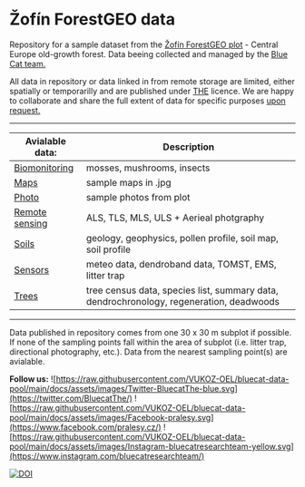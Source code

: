 <!-- This is a comment -->
<!-- Use two spaces to breake line -->
<!-- **bold**, *italic*, # header 1, ## header 2 ... -->

# Žofín ForestGEO data

Repository for a sample dataset from the [Žofín ForestGEO plot](https://forestgeo.si.edu/sites/europe/zofin) - Central Europe old-growth forest. Data beeing collected and managed by the [Blue Cat team.](https://naturalforests.cz/)  

All data in repository or data linked in from remote storage are limited, either spatially or temporarilly and are published under [THE]() licence. We are happy to collaborate and share the full extent of data for specific purposes [upon request.](https://github.com/VUKOZ-OEL/bluecat-data-pool/blob/main/contacts/readme.md)  

********    

| Avialable data:  | Description |
| ------------------- | ------------------- |       
| [Biomonitoring]() | mosses, mushrooms, insects |     
| [Maps]() | sample maps in .jpg |            
| [Photo]() | sample photos from plot |         
| [Remote sensing](https://github.com/VUKOZ-OEL/bluecat-data-pool/blob/main/REMOTE_SENSING/readme.md)  | ALS, TLS, MLS, ULS + Aerieal photgraphy |      
| [Soils]()  | geology, geophysics, pollen profile, soil map, soil profile |   
| [Sensors]()  | meteo data, dendroband data, TOMST, EMS, litter trap |   
| [Trees]()  | tree census data, species list, summary data, dendrochronology, regeneration, deadwoods |    
  
********  

Data published in repository comes from one 30 x 30 m subplot if possible. If none of the sampling points fall within the area of subplot (i.e. litter trap, directional photography, etc.). Data from the nearest sampling point(s) are avialable.  

**Follow us:** 
![https://raw.githubusercontent.com/VUKOZ-OEL/bluecat-data-pool/main/docs/assets/images/Twitter-BluecatThe-blue.svg](https://twitter.com/BluecatThe/) 
![https://raw.githubusercontent.com/VUKOZ-OEL/bluecat-data-pool/main/docs/assets/images/Facebook-pralesy.svg](https://www.facebook.com/pralesy.cz/) 
![https://raw.githubusercontent.com/VUKOZ-OEL/bluecat-data-pool/main/docs/assets/images/Instagram-bluecatresearchteam-yellow.svg](https://www.instagram.com/bluecatresearchteam/)   
<!-- Badges generated by: https://shields.io/ -->

[![DOI](https://zenodo.org/badge/561805081.svg)](https://zenodo.org/badge/latestdoi/561805081)

